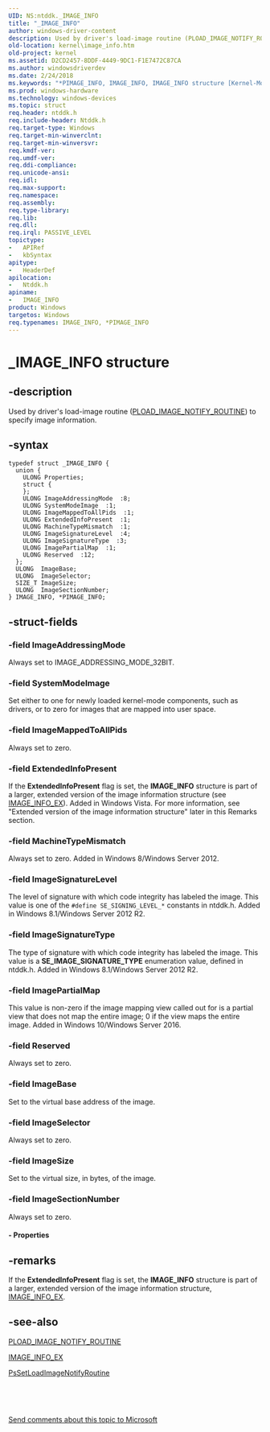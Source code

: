 ```yaml
---
UID: NS:ntddk._IMAGE_INFO
title: "_IMAGE_INFO"
author: windows-driver-content
description: Used by driver's load-image routine (PLOAD_IMAGE_NOTIFY_ROUTINE) to specify image information.
old-location: kernel\image_info.htm
old-project: kernel
ms.assetid: D2CD2457-8DDF-4449-9DC1-F1E7472C87CA
ms.author: windowsdriverdev
ms.date: 2/24/2018
ms.keywords: "*PIMAGE_INFO, IMAGE_INFO, IMAGE_INFO structure [Kernel-Mode Driver Architecture], PIMAGE_INFO, PIMAGE_INFO structure pointer [Kernel-Mode Driver Architecture], _IMAGE_INFO, kernel.image_info, ntddk/IMAGE_INFO, ntddk/PIMAGE_INFO"
ms.prod: windows-hardware
ms.technology: windows-devices
ms.topic: struct
req.header: ntddk.h
req.include-header: Ntddk.h
req.target-type: Windows
req.target-min-winverclnt: 
req.target-min-winversvr: 
req.kmdf-ver: 
req.umdf-ver: 
req.ddi-compliance: 
req.unicode-ansi: 
req.idl: 
req.max-support: 
req.namespace: 
req.assembly: 
req.type-library: 
req.lib: 
req.dll: 
req.irql: PASSIVE_LEVEL
topictype:
-	APIRef
-	kbSyntax
apitype:
-	HeaderDef
apilocation:
-	Ntddk.h
apiname:
-	IMAGE_INFO
product: Windows
targetos: Windows
req.typenames: IMAGE_INFO, *PIMAGE_INFO
---
```


# _IMAGE_INFO structure


## -description


Used by driver's load-image routine (<a href="..\ntddk\nc-ntddk-pload_image_notify_routine.md">PLOAD_IMAGE_NOTIFY_ROUTINE</a>) to specify image information.


## -syntax


````
typedef struct _IMAGE_INFO {
  union {
    ULONG Properties;
    struct {
    };
    ULONG ImageAddressingMode  :8;
    ULONG SystemModeImage  :1;
    ULONG ImageMappedToAllPids  :1;
    ULONG ExtendedInfoPresent  :1;
    ULONG MachineTypeMismatch  :1;
    ULONG ImageSignatureLevel  :4;
    ULONG ImageSignatureType  :3;
    ULONG ImagePartialMap  :1;
    ULONG Reserved  :12;
  };
  ULONG  ImageBase;
  ULONG  ImageSelector;
  SIZE_T ImageSize;
  ULONG  ImageSectionNumber;
} IMAGE_INFO, *PIMAGE_INFO;
````


## -struct-fields




### -field ImageAddressingMode

Always set to IMAGE_ADDRESSING_MODE_32BIT.


### -field SystemModeImage

Set either to one for newly loaded kernel-mode components, such as drivers, or to zero for images that are mapped into user space.


### -field ImageMappedToAllPids

Always set to zero.


### -field ExtendedInfoPresent

If the <b>ExtendedInfoPresent</b> flag is set, the <b>IMAGE_INFO</b> structure is part of a larger, extended version of the image information structure (see <a href="..\ntddk\ns-ntddk-_image_info_ex.md">IMAGE_INFO_EX</a>). Added in Windows Vista. For more information, see "Extended version of the image information structure" later in this Remarks section.


### -field MachineTypeMismatch

Always set to zero. Added in Windows 8/Windows Server 2012.


### -field ImageSignatureLevel

The level of signature with which code integrity has labeled the image. This value is one of the <code>#define SE_SIGNING_LEVEL_*</code> constants in ntddk.h. Added in Windows 8.1/Windows Server 2012 R2.


### -field ImageSignatureType

The type of signature with which code integrity has labeled the image. This value is a <b>SE_IMAGE_SIGNATURE_TYPE</b> enumeration value,  defined in ntddk.h. Added in Windows 8.1/Windows Server 2012 R2.


### -field ImagePartialMap

This value is non-zero if the image mapping view called out for is a partial view that does not map the entire image; 0 if the view maps the entire image. Added in Windows 10/Windows Server 2016.


### -field Reserved

Always set to zero.


### -field ImageBase

Set to the virtual base address of the image.


### -field ImageSelector

Always set to zero.


### -field ImageSize

Set to the virtual size, in bytes, of the image.


### -field ImageSectionNumber

Always set to zero.


#### - Properties


## -remarks



If the <b>ExtendedInfoPresent</b> flag is set, the <b>IMAGE_INFO</b> structure is part of a larger, extended version of the image information structure, <a href="..\ntddk\ns-ntddk-_image_info_ex.md">IMAGE_INFO_EX</a>.




## -see-also

<a href="..\ntddk\nc-ntddk-pload_image_notify_routine.md">PLOAD_IMAGE_NOTIFY_ROUTINE</a>



<a href="..\ntddk\ns-ntddk-_image_info_ex.md">IMAGE_INFO_EX</a>



<a href="..\ntddk\nf-ntddk-pssetloadimagenotifyroutine.md">PsSetLoadImageNotifyRoutine</a>



 

 

<a href="mailto:wsddocfb@microsoft.com?subject=Documentation%20feedback [kernel\kernel]:%20IMAGE_INFO structure%20 RELEASE:%20(2/24/2018)&amp;body=%0A%0APRIVACY STATEMENT%0A%0AWe use your feedback to improve the documentation. We don't use your email address for any other purpose, and we'll remove your email address from our system after the issue that you're reporting is fixed. While we're working to fix this issue, we might send you an email message to ask for more info. Later, we might also send you an email message to let you know that we've addressed your feedback.%0A%0AFor more info about Microsoft's privacy policy, see http://privacy.microsoft.com/en-us/default.aspx." title="Send comments about this topic to Microsoft">Send comments about this topic to Microsoft</a>

